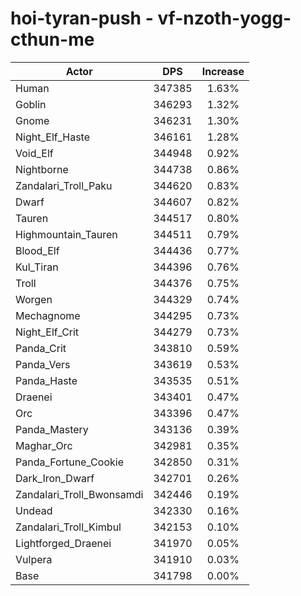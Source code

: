 # hoi-tyran-push - vf-nzoth-yogg-cthun-me
| Actor | DPS | Increase |
|---|:---:|:---:|
|Human|347385|1.63%|
|Goblin|346293|1.32%|
|Gnome|346231|1.30%|
|Night_Elf_Haste|346161|1.28%|
|Void_Elf|344948|0.92%|
|Nightborne|344738|0.86%|
|Zandalari_Troll_Paku|344620|0.83%|
|Dwarf|344607|0.82%|
|Tauren|344517|0.80%|
|Highmountain_Tauren|344511|0.79%|
|Blood_Elf|344436|0.77%|
|Kul_Tiran|344396|0.76%|
|Troll|344376|0.75%|
|Worgen|344329|0.74%|
|Mechagnome|344295|0.73%|
|Night_Elf_Crit|344279|0.73%|
|Panda_Crit|343810|0.59%|
|Panda_Vers|343619|0.53%|
|Panda_Haste|343535|0.51%|
|Draenei|343401|0.47%|
|Orc|343396|0.47%|
|Panda_Mastery|343136|0.39%|
|Maghar_Orc|342981|0.35%|
|Panda_Fortune_Cookie|342850|0.31%|
|Dark_Iron_Dwarf|342701|0.26%|
|Zandalari_Troll_Bwonsamdi|342446|0.19%|
|Undead|342330|0.16%|
|Zandalari_Troll_Kimbul|342153|0.10%|
|Lightforged_Draenei|341970|0.05%|
|Vulpera|341910|0.03%|
|Base|341798|0.00%|
